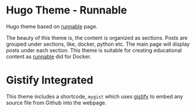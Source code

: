 # Hugo Theme - Runnable
Hugo theme based on [runnable](https://runnable.com/docker/) page.

The beauty of this theme is, the content is organized as sections. Posts are grouped under sections, like, docker, python etc. The main page will display posts under each section. This theme is suitable for creating educational content as [runnable](https://runnable.com) did for Docker.

# Gistify Integrated

This theme includes a shortcode, `mygist` which uses [gistify](https://gistify.saisyam.com) to embed any source file from Github into the webpage.